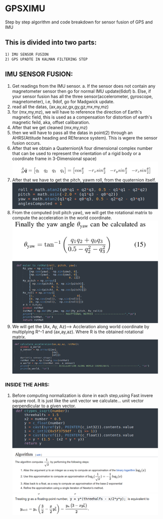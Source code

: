 # GPSXIMU
Step by step algorithm and code breakdown for sensor fusion of GPS and IMU

## This is divided into two parts:
	1) IMU SENSOR FUSION
	2) GPS UPADTE IN KALMAN FILTERING STEP

## IMU SENSOR FUSION:
1) Get readings from the IMU sensor.
	a. If the sensor does not contain any magnetometer sensor then go for normal IMU update(6dof)
	b. Else, if your sensor fusion has all the three sensor(accelerometer, gyroscope, magnetometer), i.e, 9dof, go for Madgwick update.
2) read all the datas, (ax,ay,az,gx,gy,gz,mx,my,mz)
3) for (mx,my,mz), we will have to reference the direction of Earth's magnetic field, this is used as a compensation for distortion of earth's magnetic feild, aka, offset calibaration.
4) After that we get cleaned (mx,my,mz)
5) then we will have to pass all the datas in point(2) through an AHRS(Attitude heading and REferance system). This is wgere the sensor fusion occurs.
6) After that we obtain a Quaternion(A four dimensional complex number that can be used to represent the orientation of a rigid body or a coordinate frame in 3-Dimensional space)
![](images/quaternion.png)
7) After that we have to get the pitch, yawm roll, from the quaternion itself.
![](images/roll_pitch_yaw.png) 
8) From the computed (roll pitch yaw), we will get the rotational matrix to compute the acceleration in the world coordinate.
![](images/yaw.png)
![](images/rotational_matrix.png)
9) We will get the (Ax, Ay, Az)--> Accleration along world coordinate by multiplying R^-1 and (ax,ay,az). Where R is the obtained rotational matrix.
![](images/acc_world.png)

### INSIDE THE AHRS:
1) Before computing normalization is done in each step,using Fast invere square root. It is just like the unit vector we calculate... unit vector perpendicular to a given vector.
![](images/sqrt.png)
![](images/normalization.png)
![](images/newtons_method.png)


